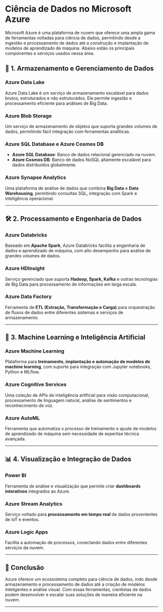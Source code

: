 # Ciência de Dados no Microsoft Azure

Microsoft Azure é uma plataforma de nuvem que oferece uma ampla gama de ferramentas voltadas para ciência de dados, permitindo desde a ingestão e processamento de dados até a construção e implantação de modelos de aprendizado de máquina. Abaixo estão os principais componentes e serviços usados nessa área.

## 🔎 **1. Armazenamento e Gerenciamento de Dados**

### **Azure Data Lake**
Azure Data Lake é um serviço de armazenamento escalável para dados brutos, estruturados e não estruturados. Ele permite ingestão e processamento eficiente para análises de Big Data.

### **Azure Blob Storage**
Um serviço de armazenamento de objetos que suporta grandes volumes de dados, permitindo fácil integração com ferramentas analíticas.

### **Azure SQL Database e Azure Cosmos DB**
- **Azure SQL Database**: Banco de dados relacional gerenciado na nuvem.
- **Azure Cosmos DB**: Banco de dados NoSQL altamente escalável para dados distribuídos globalmente.

### **Azure Synapse Analytics**
Uma plataforma de análise de dados que combina **Big Data** e **Data Warehousing**, permitindo consultas SQL, integração com Spark e inteligência operacional.

---

## 🛠 **2. Processamento e Engenharia de Dados**

### **Azure Databricks**
Baseado em **Apache Spark**, Azure Databricks facilita a engenharia de dados e aprendizado de máquina, com alto desempenho para análise de grandes volumes de dados.

### **Azure HDInsight**
Serviço gerenciado que suporta **Hadoop, Spark, Kafka** e outras tecnologias de Big Data para processamento de informações em larga escala.

### **Azure Data Factory**
Ferramenta de **ETL (Extração, Transformação e Carga)** para orquestração de fluxos de dados entre diferentes sistemas e serviços de armazenamento.

---

## 🤖 **3. Machine Learning e Inteligência Artificial**

### **Azure Machine Learning**
Plataforma para **treinamento, implantação e automação de modelos de machine learning**, com suporte para integração com Jupyter notebooks, Python e MLflow.

### **Azure Cognitive Services**
Uma coleção de APIs de inteligência artificial para visão computacional, processamento de linguagem natural, análise de sentimentos e reconhecimento de voz.

### **Azure AutoML**
Ferramenta que automatiza o processo de treinamento e ajuste de modelos de aprendizado de máquina sem necessidade de expertise técnica avançada.

---

## 📊 **4. Visualização e Integração de Dados**

### **Power BI**
Ferramenta de análise e visualização que permite criar **dashboards interativos** integrados ao Azure.

### **Azure Stream Analytics**
Serviço voltado para **processamento em tempo real** de dados provenientes de IoT e eventos.

### **Azure Logic Apps**
Facilita a automação de processos, conectando dados entre diferentes serviços da nuvem.

---

## 🚀 **Conclusão**
Azure oferece um ecossistema completo para ciência de dados, indo desde armazenamento e processamento de dados até a criação de modelos inteligentes e análise visual. Com essas ferramentas, cientistas de dados podem desenvolver e escalar suas soluções de maneira eficiente na nuvem.

---
